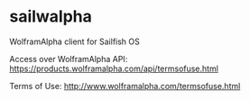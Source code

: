 # sailwalpha
WolframAlpha client for Sailfish OS

Access over WolframAlpha API:
https://products.wolframalpha.com/api/termsofuse.html

Terms of Use:
http://www.wolframalpha.com/termsofuse.html
